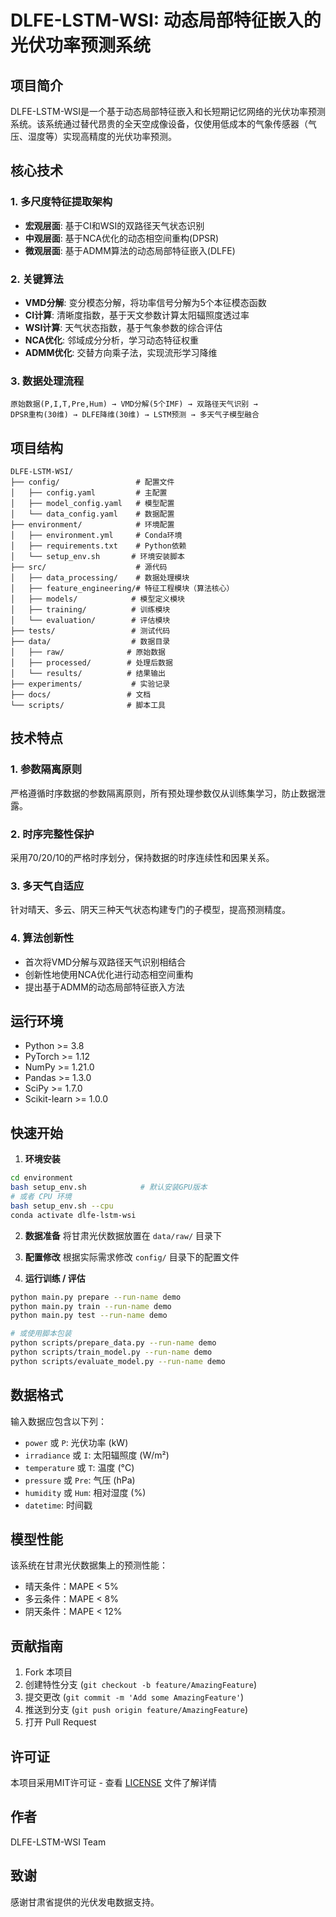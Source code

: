 # DLFE-LSTM-WSI: 动态局部特征嵌入的光伏功率预测系统

## 项目简介

DLFE-LSTM-WSI是一个基于动态局部特征嵌入和长短期记忆网络的光伏功率预测系统。该系统通过替代昂贵的全天空成像设备，仅使用低成本的气象传感器（气压、湿度等）实现高精度的光伏功率预测。

## 核心技术

### 1. 多尺度特征提取架构
- **宏观层面**: 基于CI和WSI的双路径天气状态识别
- **中观层面**: 基于NCA优化的动态相空间重构(DPSR)
- **微观层面**: 基于ADMM算法的动态局部特征嵌入(DLFE)

### 2. 关键算法
- **VMD分解**: 变分模态分解，将功率信号分解为5个本征模态函数
- **CI计算**: 清晰度指数，基于天文参数计算太阳辐照度透过率
- **WSI计算**: 天气状态指数，基于气象参数的综合评估
- **NCA优化**: 邻域成分分析，学习动态特征权重
- **ADMM优化**: 交替方向乘子法，实现流形学习降维

### 3. 数据处理流程
```
原始数据(P,I,T,Pre,Hum) → VMD分解(5个IMF) → 双路径天气识别 →
DPSR重构(30维) → DLFE降维(30维) → LSTM预测 → 多天气子模型融合
```

## 项目结构

```
DLFE-LSTM-WSI/
├── config/                 # 配置文件
│   ├── config.yaml         # 主配置
│   ├── model_config.yaml   # 模型配置
│   └── data_config.yaml    # 数据配置
├── environment/            # 环境配置
│   ├── environment.yml     # Conda环境
│   ├── requirements.txt    # Python依赖
│   └── setup_env.sh       # 环境安装脚本
├── src/                    # 源代码
│   ├── data_processing/    # 数据处理模块
│   ├── feature_engineering/# 特征工程模块（算法核心）
│   ├── models/            # 模型定义模块
│   ├── training/          # 训练模块
│   └── evaluation/        # 评估模块
├── tests/                 # 测试代码
├── data/                  # 数据目录
│   ├── raw/              # 原始数据
│   ├── processed/        # 处理后数据
│   └── results/          # 结果输出
├── experiments/           # 实验记录
├── docs/                 # 文档
└── scripts/              # 脚本工具
```

## 技术特点

### 1. 参数隔离原则
严格遵循时序数据的参数隔离原则，所有预处理参数仅从训练集学习，防止数据泄露。

### 2. 时序完整性保护
采用70/20/10的严格时序划分，保持数据的时序连续性和因果关系。

### 3. 多天气自适应
针对晴天、多云、阴天三种天气状态构建专门的子模型，提高预测精度。

### 4. 算法创新性
- 首次将VMD分解与双路径天气识别相结合
- 创新性地使用NCA优化进行动态相空间重构
- 提出基于ADMM的动态局部特征嵌入方法

## 运行环境

- Python >= 3.8
- PyTorch >= 1.12
- NumPy >= 1.21.0
- Pandas >= 1.3.0
- SciPy >= 1.7.0
- Scikit-learn >= 1.0.0

## 快速开始

1. **环境安装**
```bash
cd environment
bash setup_env.sh            # 默认安装GPU版本
# 或者 CPU 环境
bash setup_env.sh --cpu
conda activate dlfe-lstm-wsi
```

2. **数据准备**
将甘肃光伏数据放置在 `data/raw/` 目录下

3. **配置修改**
根据实际需求修改 `config/` 目录下的配置文件

4. **运行训练 / 评估**
```bash
python main.py prepare --run-name demo
python main.py train --run-name demo
python main.py test --run-name demo

# 或使用脚本包装
python scripts/prepare_data.py --run-name demo
python scripts/train_model.py --run-name demo
python scripts/evaluate_model.py --run-name demo
```

## 数据格式

输入数据应包含以下列：
- `power` 或 `P`: 光伏功率 (kW)
- `irradiance` 或 `I`: 太阳辐照度 (W/m²)
- `temperature` 或 `T`: 温度 (°C)
- `pressure` 或 `Pre`: 气压 (hPa)
- `humidity` 或 `Hum`: 相对湿度 (%)
- `datetime`: 时间戳

## 模型性能

该系统在甘肃光伏数据集上的预测性能：
- 晴天条件：MAPE < 5%
- 多云条件：MAPE < 8%
- 阴天条件：MAPE < 12%

## 贡献指南

1. Fork 本项目
2. 创建特性分支 (`git checkout -b feature/AmazingFeature`)
3. 提交更改 (`git commit -m 'Add some AmazingFeature'`)
4. 推送到分支 (`git push origin feature/AmazingFeature`)
5. 打开 Pull Request

## 许可证

本项目采用MIT许可证 - 查看 [LICENSE](LICENSE) 文件了解详情

## 作者

DLFE-LSTM-WSI Team

## 致谢

感谢甘肃省提供的光伏发电数据支持。